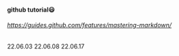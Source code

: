 
#### github tutorial:smiley:
###### https://guides.github.com/features/mastering-markdown/

22.06.03
22.06.08
22.06.17
